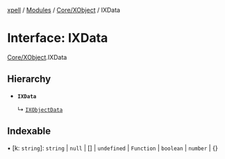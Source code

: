 [xpell](../README.md) / [Modules](../modules.md) / [Core/XObject](../modules/Core_XObject.md) / IXData

# Interface: IXData

[Core/XObject](../modules/Core_XObject.md).IXData

## Hierarchy

- **`IXData`**

  ↳ [`IXObjectData`](Core_XObject.IXObjectData.md)

## Indexable

▪ [k: `string`]: `string` \| ``null`` \| [] \| `undefined` \| `Function` \| `boolean` \| `number` \| {}
